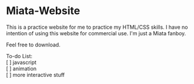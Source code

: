 # Miata-Website

This is a practice website for me to practice my HTML/CSS skills.
I have no intention of using this website for commercial use. I'm just a Miata fanboy.

Feel free to download.

To-do List: <br/>
[ ] javascript <br/>
[ ] animation <br/>
[ ] more interactive stuff <br/>

